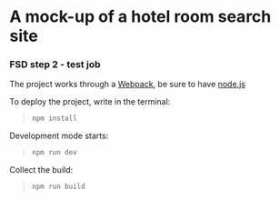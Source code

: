 # A mock-up of a hotel room search site

### FSD step 2 - test job

The project works through a [Webpack](https://webpack.js.org/), be sure to have [node.js](https://nodejs.org/en/)

To deploy the project, write in the terminal:

>```bash
>npm install
>```
Development mode starts:
>```bash
>npm run dev
>```
Collect the build:
>```bash
>npm run build
>```
